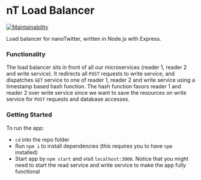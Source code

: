 # nT Load Balancer

[![Maintainability](https://api.codeclimate.com/v1/badges/5eee9350994c411a4230/maintainability)](https://codeclimate.com/github/yzhan1/nt-load-balancer/maintainability)

Load balancer for nanoTwitter, written in Node.js with Express.

### Functionality
The load balancer sits in front of all our microservices (reader 1, reader 2 and write service). It redirects all `POST` requests to write service, and dispatches `GET` service to one of reader 1, reader 2 and write service using a timestamp based hash function. The hash function favors reader 1 and reader 2 over write service since we want to save the resources on write service for `POST` requests and database accesses.

### Getting Started
To run the app:
+ `cd` into the repo folder
+ Run `npm i` to install dependencies (this requires you to have `npm` installed)
+ Start app by `npm start` and visit `localhost:3000`. Notice that you might need to start the read service and write service to make the app fully functional